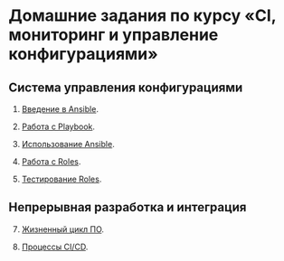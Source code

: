 # Домашние задания по курсу «CI, мониторинг и управление конфигурациями»

## Система управления конфигурациями

1. [Введение в Ansible](./08-ansible-01-base).

2. [Работа с Playbook](./08-ansible-02-playbook).

3. [Использование Ansible](./08-ansible-03-yandex).

4. [Работа с Roles](./08-ansible-04-role).

5. [Тестирование Roles](./08-ansible-05-testing).
<!--- 
6. [Создание собственных модулей](./08-ansible-06-module).
--->
## Непрерывная разработка и интеграция

7. [Жизненный цикл ПО](./09-ci-01-intro/README.md).

9. [Процессы CI/CD](./09-ci-03-cicd/README.md).
<!--- 
10. [Jenkins](./09-ci-04-jenkins/README.md).

11. [Teamcity](./09-ci-05-teamcity/README.md).

12. [GitLab](./09-ci-06-gitlab/README.md).

## Системы мониторинга

13. [Системы мониторинга](./10-monitoring-02-systems).

14. [Средство визуализации Grafana](./10-monitoring-03-grafana).

15. [Система сбора логов Elastic Stack](./10-monitoring-04-elk).

16. [Платформа мониторинга Sentry](./10-monitoring-05-sentry).

<<<<<<< HEAD
--->
